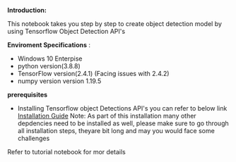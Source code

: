 **Introduction:**

This notebook takes you step by step to create object detection model by using Tensorflow Object Detection API&#39;s

**Enviroment Specifications** :

- Windows 10 Enterpise
- python version(3.8.8)
- TensorFlow version(2.4.1) (Facing issues with 2.4.2)
- numpy version version 1.19.5

**prerequisites**

- Installing Tensorflow object Detections API&#39;s you can refer to below link [Installation Guide](http://https/tensorflow-object-detection-api-tutorial.readthedocs.io/en/latest/install.html)
 Note: As part of this installation many other depdencies need to be installed as well, please make sure to go through all installation steps, theyare bit long and may you would face some challenges

Refer to tutorial notebook for mor details

